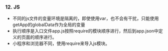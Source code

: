 ### 12. JS

* 不同的js文件的变量环境是隔离的，即使使用var，也不会有干扰，只能使用getApp的globalData作为全局的变量
* 执行顺序是入口文件app.js按照require的模块顺序进行，然后到app.json中定义的页面的顺序进行。
* 小程序和浏览器不同，使用require来导入js模块。